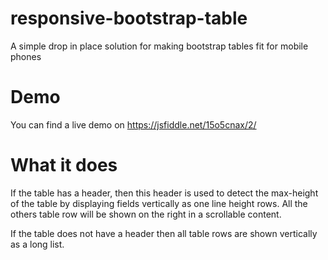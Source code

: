 # responsive-bootstrap-table
A simple drop in place solution for making bootstrap tables fit for mobile phones

# Demo

You can find a live demo on https://jsfiddle.net/15o5cnax/2/

# What it does
If the table has a header, then this header is used to detect the max-height of the table by displaying fields vertically as one line height rows. All the others table row will be shown on the right in a scrollable content.

If the table does not have a header then all table rows are shown vertically as a long list.
